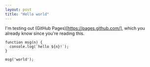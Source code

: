 ```yaml
---
layout: post
title: "Hello world"
---
```

I'm testing out (GitHub Pages)[https://pages.github.com/], which you already know since you're reading this.

    function msg(n) {
      console.log(`hello ${n}!`);
    }

    msg('world');

